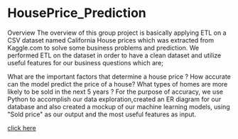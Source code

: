 # HousePrice_Prediction
Overview The overview of this group project is basically applying ETL on a CSV dataset named California House prices which was extracted from Kaggle.com to solve some business problems and prediction. We performed ETL on the dataset in order to have a clean dataset and utilize useful features for our business questions which are;

What are the important factors that determine a house price ?
How accurate can the model predict the price of a house?
What types of homes are more likely to be sold in the next 5 years ?
For the purpose of accuracy, we use Python to accomplish our data exploration,created an ER diagram for our database and also created a mockup of our machine learning models, using "Sold price" as our output and the most useful features as input.


[click here]([image_url](https://github.com/AThakor234/HousePrice_Prediction/blob/main/ERD.png))
